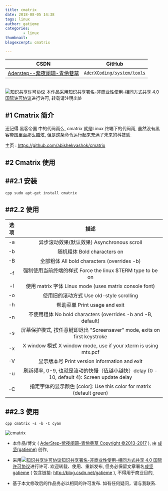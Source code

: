 ```yaml
---
title: cmatrix
date: 2018-08-05 14:38
tags: linux
author: gatieme
categories:
        - linux
thumbnail:
blogexcerpt: cmatrix

---
```


| CSDN | GitHub |
|:----:|:------:|
| [Aderstep--紫夜阑珊-青伶巷草](http://blog.csdn.net/gatieme) | [`AderXCoding/system/tools`](https://github.com/gatieme/AderXCoding/tree/master/system/tools) |


<br>
<a rel="license" href="http://creativecommons.org/licenses/by-nc-sa/4.0/"><img alt="知识共享许可协议" style="border-width:0" src="https://i.creativecommons.org/l/by-nc-sa/4.0/88x31.png" /></a>
本作品采用<a rel="license" href="http://creativecommons.org/licenses/by-nc-sa/4.0/">知识共享署名-非商业性使用-相同方式共享 4.0 国际许可协议</a>进行许可, 转载请注明出处
<br>



#1    Cmatrix 简介
-------

还记得 黑客帝国 中的代码雨么, cmatrix 就是Linux 终端下的代码雨, 虽然没有黑客帝国里面那么酷炫, 但是这条命令运行起来充满了未来的科技感.

主页 : https://github.com/abishekvashok/cmatrix


#2    Cmatrix 使用
-------

##2.1    安装
-------

``cpp
sudo apt-get install cmatrix
``

##2.2    使用
-------


| 选项 | 描述 |
|:---:|:----:|
|  -a | 异步滚动效果(默认效果) Asynchronous scroll |
| -b | 随机粗体  Bold characters on |
| -B | 全部粗体 All bold characters (overrides -b) |
| -f | 强制使用当前终端的样式 Force the linux $TERM type to be on |
| -l | 使用 matrix 字体 Linux mode (uses matrix console font) |
| -o | 使用旧的滚动方式 Use old-style scrolling |
| -h | 帮助菜单 Print usage and exit |
| -n | 不使用粗体 No bold characters (overrides -b and -B, default) |
| -s | 屏幕保护模式, 按任意键即退出 "Screensaver" mode, exits on first keystroke |
| -x | X window 模式 X window mode, use if your xterm is using mtx.pcf |
| -V | 显示版本号 Print version information and exit |
| -u | 刷新频率, 0-9, 也就是滚动的快慢（值越小越快）delay (0 - 10, default 4): Screen update delay |
| -C | 指定字体的显示颜色 [color]: Use this color for matrix (default green) |


##2.3    使用
-------

``cpp
cmatrix -s -b -C cyan
``

![cmatrix](https://raw.githubusercontent.com/gatieme/AderXCoding/master/system/tools/cmatrix/cmatrix.png)




*	本作品/博文 ( [AderStep-紫夜阑珊-青伶巷草 Copyright ©2013-2017](http://blog.csdn.net/gatieme) ), 由 [成坚(gatieme)](http://blog.csdn.net/gatieme) 创作,

*	采用<a rel="license" href="http://creativecommons.org/licenses/by-nc-sa/4.0/"><img alt="知识共享许可协议" style="border-width:0" src="https://i.creativecommons.org/l/by-nc-sa/4.0/88x31.png" /></a><a rel="license" href="http://creativecommons.org/licenses/by-nc-sa/4.0/">知识共享署名-非商业性使用-相同方式共享 4.0 国际许可协议</a>进行许可. 欢迎转载、使用、重新发布, 但务必保留文章署名[成坚gatieme](http://blog.csdn.net/gatieme) ( 包含链接: http://blog.csdn.net/gatieme ), 不得用于商业目的,

*	基于本文修改后的作品务必以相同的许可发布. 如有任何疑问，请与我联系.
